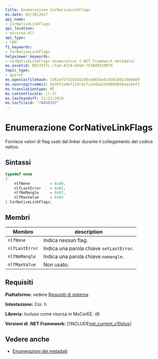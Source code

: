 ```yaml
---
title: Enumerazione CorNativeLinkFlags
ms.date: 03/30/2017
api_name:
- CorNativeLinkFlags
api_location:
- mscoree.dll
api_type:
- COM
f1_keywords:
- CorNativeLinkFlags
helpviewer_keywords:
- CorNativeLinkFlags enumeration [.NET Framework metadata]
ms.assetid: 8027df7c-cfad-4724-bda0-7538d9519070
topic_type:
- apiref
ms.openlocfilehash: 1362efbf518310240ce665badc93810d1c0b9b89
ms.sourcegitcommit: 9a39f2a06f110c9c7ca54ba216900d038aa14ef3
ms.translationtype: MT
ms.contentlocale: it-IT
ms.lasthandoff: 11/23/2019
ms.locfileid: "74450197"
---
```

# <a name="cornativelinkflags-enumeration"></a>Enumerazione CorNativeLinkFlags
Fornisce valori di flag usati dal linker durante il collegamento del codice nativo.  
  
## <a name="syntax"></a>Sintassi  
  
```cpp  
typedef enum  
{  
    nlfNone         = 0x00,  
    nlfLastError    = 0x01,  
    nlfNoMangle     = 0x02,  
    nlfMaxValue     = 0x03  
} CorNativeLinkFlags;  
```  
  
## <a name="members"></a>Membri  
  
|Membro|description|  
|------------|-----------------|  
|`nlfNone`|Indica nessun flag.|  
|`nlfLastError`|Indica una parola chiave `setLastError`.|  
|`nlfNoMangle`|Indica una parola chiave `nomangle`.|  
|`nlfMaxValue`|Non usato.|  
  
## <a name="requirements"></a>Requisiti  
 **Piattaforme:** vedere [Requisiti di sistema](../../../../docs/framework/get-started/system-requirements.md).  
  
 **Intestazione:** Cor. h  
  
 **Libreria:** Incluso come risorsa in MsCorEE. dll  
  
 **Versioni di .NET Framework:** [!INCLUDE[net_current_v10plus](../../../../includes/net-current-v10plus-md.md)]  
  
## <a name="see-also"></a>Vedere anche

- [Enumerazioni dei metadati](../../../../docs/framework/unmanaged-api/metadata/metadata-enumerations.md)
